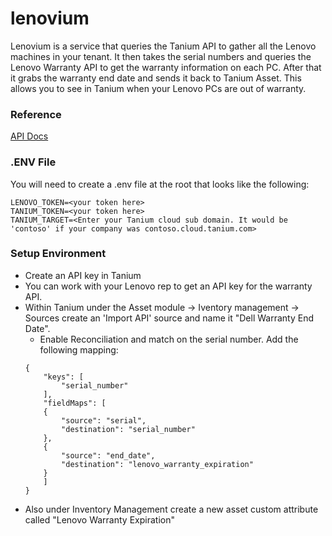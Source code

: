 # lenovium
Lenovium is a service that queries the Tanium API to gather all the Lenovo machines in your tenant. It then takes the serial 
numbers and queries the Lenovo Warranty API to get the warranty information on each PC. After that it grabs the warranty 
end date and sends it back to Tanium Asset. This allows you to see in Tanium when your Lenovo PCs are out of warranty.

### Reference
[API Docs](https://supportapi.lenovo.com/Documentation/Index.html)


### .ENV File
You will need to create a .env file at the root that looks like the following:
```
LENOVO_TOKEN=<your token here>
TANIUM_TOKEN=<your token here>
TANIUM_TARGET=<Enter your Tanium cloud sub domain. It would be 'contoso' if your company was contoso.cloud.tanium.com>
```

### Setup Environment
- Create an API key in Tanium
- You can work with your Lenovo rep to get an API key for the warranty API.
- Within Tanium under the Asset module -> Iventory management -> Sources create an 'Import API' source and name it "Dell Warranty End Date".
    - Enable Reconciliation and match on the serial number. Add the following mapping:
    ```
    {
        "keys": [
            "serial_number"
        ],
        "fieldMaps": [
        {
            "source": "serial",
            "destination": "serial_number"
        },
        {
            "source": "end_date",
            "destination": "lenovo_warranty_expiration"
        }
        ]
    }
    ```
- Also under Inventory Management create a new asset custom attribute called "Lenovo Warranty Expiration"
